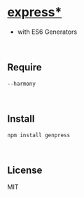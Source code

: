 # [express*](https://github.com/genpressjs/node-general-express)

* with ES6 Generators

 
## Require
```
--harmony
```

 
## Install
```
npm install genpress
```

 
## License
MIT
